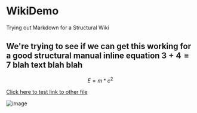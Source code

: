 # WikiDemo
Trying out Markdown for a Structural Wiki

## We're trying to see if we can get this working for a good structural manual inline equation $3+4=7$ blah text blah blah

$$
E = m * c^2
$$

[Click here to test link to other file](otherfile.md)

![image](https://user-images.githubusercontent.com/95299712/186499203-f1120e65-2e6c-4892-b453-c82c70f31d67.png)

